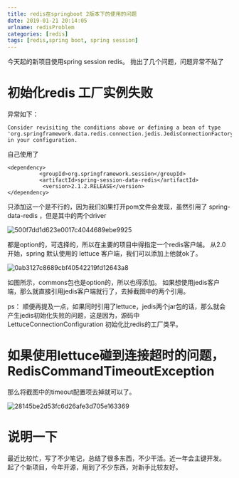 ```yaml
---
title: redis在springboot 2版本下的使用的问题
date: 2019-01-21 20:14:05
urlname: redisProblem
categories: [redis]
tags: [redis,spring boot, spring session]
---
```


今天起的新项目使用spring session redis。
抛出了几个问题，问题异常不贴了
<!--more-->
# 初始化redis 工厂实例失败

异常如下：

```
Consider revisiting the conditions above or defining a bean of type 'org.springframework.data.redis.connection.jedis.JedisConnectionFactory' in your configuration.

```
自己使用了 

```
<dependency>
          <groupId>org.springframework.session</groupId>
          <artifactId>spring-session-data-redis</artifactId>
           <version>2.1.2.RELEASE</version>
</dependency>
```

只添加这一个是不行的，因为我们如果打开pom文件会发现，虽然引用了 spring-data-redis ，但是其中的两个driver 

![500f7dd1d623e0017c4044689ebe9925](https://i.loli.net/2019/06/10/5cfe14be5538468970.jpg)

都是option的，可选择的，所以在主要的项目中得指定一个redis客户端。
从2.0开始，spring 默认使用的 lettuce 客户端，我们可以添加上他就ok了。

![0ab3127c8689cbf40542219fd12643a8](https://i.loli.net/2019/06/10/5cfe14bea8d8e41984.jpg)

如图所示，commons包也是option的，所以也得添加。
如果想使用jedis客户端，那么就直接引用jedis客户端就行了，去掉截图中的两个引用。

ps：
顺便再提及一点，如果同时引用了lettuce，jedis两个jar包的话，那么就会产生jedis初始化失败的问题，这是因为，源码中 LettuceConnectionConfiguration 初始化比redis的工厂类早。

# 如果使用lettuce碰到连接超时的问题，RedisCommandTimeoutException
那么将截图中的timeout配置项去掉就可以了。

![28145be2d53fc6d26afe3d705e163369](https://i.loli.net/2019/06/10/5cfe14bf3084a95083.jpg)

# 说明一下
最近比较忙，写了不少笔记，总结了很多东西，不少干活。近一年会主键开发。
起了个新项目，今年开源，用到了不少东西，对新手比较友好。

